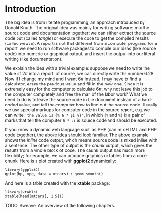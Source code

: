 # Introduction

The big idea is from literate programming, an approach introduced by Donald Knuth. The original idea was mainly for writing software: mix the source code and documentation together; we can either extract the source code out (called _tangle_) or execute the code to get the compiled results (called _weave_). A report is not that different from a computer program: for a report, we need to run software packages to compile our ideas (like source code) into numeric or graphical output, and insert the output into our literal writing (like documentation).

We explain the idea with a trivial example: suppose we need to write the value of $2\pi$ into a report; of course, we can directly write the number $6.28$. Now if I change my mind and I want $6\pi$ instead, I may have to find a calculator, erase the previous value and fill in the new one. Since it is extremely easy for the computer to calculate $6\pi$, why not leave this job to the computer completely and free the man of the labor work? What we need to do is to leave the source code in the document instead of a hard-coded value, and tell the computer how to find out the source code. Usually we use special markups for computer code in the source report, e.g. we can write `'the value is {% 6 * pi %}'`, in which `{%` and `%}` is a pair of marks that tell the computer `6 * pi` is source code and should be executed.

If you know a dynamic web language such as PHP (can mix HTML and PHP code together), the above idea should look familiar. The above example shows the _inline_ code output, which means source code is mixed inline with a sentence. The other type of output is the _chunk_ output, which gives the results from a whole block of code. The chunk output has much more flexibility; for example, we can produce graphics or tables from a code chunk. Here is a plot created with **ggplot2** dynamically:

``` {r intro-plot, message=FALSE, fig.cap='A sample plot in a dynamic report.'}
library(ggplot2)
qplot(hp, mpg, data = mtcars) + geom_smooth()
````

And here is a table created with the **xtable** package:

``` {r intro-table, results='asis'}
library(xtable)
xtable(head(mtcars[, 1:5]))
````

TODO: Sweave. An overview of the following chapters.


